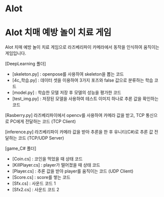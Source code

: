 # AIot
# AIot 치매 예방 놀이 치료 게임

AIot 치매 예방 놀이 치료 게임으로 라즈베리파이 카메라에서 동작을 인식하여 움직이는 게임입니다.

[DeepLearning 폴더]
- [skeleton.py] : openpose를 사용하여 skeleton을 뽑는 코드
- [4c_학습.py] : 데이터 셋을 이용하여 3가지 포즈와 false 값으로 분류하는 학습 코드
- [model.py] : 학습한 모델 저장 후 모델의 성능을 평가한 코드
- [test_img.py] : 저장된 모델을 사용하여 테스트 이미지 하나로 추론 값을 확인하는 코드

[Rasberry.py]
라즈베리파이에서 opencv를 사용하여 카메라 값을 받고, TCP 통신으로 PC에게 전달하는 코드
(TCP Client)

[inference.py]
라즈베리파이 카메라 값을 받아 추론을 한 후 유니티(C#)로 추론 값 전달하는 코드
(TCP/UDP Server)

[game_C# 폴더]
- [Coin.cs] : 코인을 먹었을 때 상태 코드
- [KillPlayer.cs] : player가 떨어졌을 때 상태 코드
- [Player.cs] : 추론 값을 받아 player를 움직이는 코드 (UDP Client)
- [Score.cs] : score를 쌓는 코드
- [Sfx.cs] : 사운드 코드 1
- [Sfx2.cs] : 사운드 코드 2
